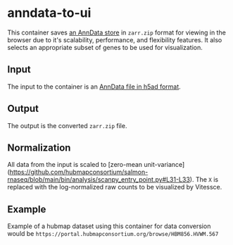 # anndata-to-ui

This container saves [an AnnData store](https://anndata.readthedocs.io/en/latest/anndata.read_h5ad.html) in `zarr.zip` format for viewing in the browser due to it's scalability, performance, and flexibility features.  It also selects an appropriate subset of genes to be used for visualization.

## Input
The input to the container is an [AnnData file in h5ad format](https://anndata.readthedocs.io/en/latest/anndata.read_h5ad.html).

## Output
The output is the converted `zarr.zip` file.

## Normalization
All data from the input is scaled to [zero-mean unit-variance] (https://github.com/hubmapconsortium/salmon-rnaseq/blob/main/bin/analysis/scanpy_entry_point.py#L31-L33).
The `X` is replaced with the log-normalized raw counts to be visualized by Vitessce.

## Example
Example of a hubmap dataset using this container for data conversion would be 
`https://portal.hubmapconsortium.org/browse/HBM856.HVWM.567`
<!-- TODO: Add path to a .zarr.zip store -->